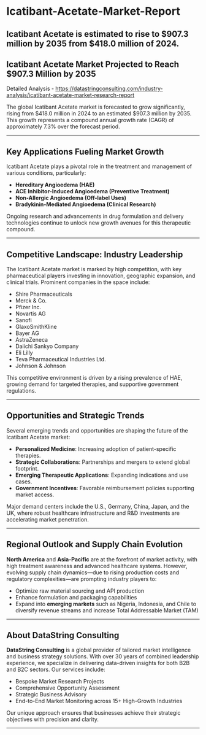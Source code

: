 # Icatibant-Acetate-Market-Report
Icatibant Acetate is estimated to rise to $907.3 million by 2035 from $418.0 million of 2024. 
---

## Icatibant Acetate Market Projected to Reach \$907.3 Million by 2035

Detailed Analysis - https://datastringconsulting.com/industry-analysis/icatibant-acetate-market-research-report

The global Icatibant Acetate market is forecasted to grow significantly, rising from \$418.0 million in 2024 to an estimated \$907.3 million by 2035. This growth represents a compound annual growth rate (CAGR) of approximately 7.3% over the forecast period.

---

## Key Applications Fueling Market Growth

Icatibant Acetate plays a pivotal role in the treatment and management of various conditions, particularly:

* **Hereditary Angioedema (HAE)**
* **ACE Inhibitor-Induced Angioedema (Preventive Treatment)**
* **Non-Allergic Angioedema (Off-label Uses)**
* **Bradykinin-Mediated Angioedema (Clinical Research)**

Ongoing research and advancements in drug formulation and delivery technologies continue to unlock new growth avenues for this therapeutic compound.

---

## Competitive Landscape: Industry Leadership

The Icatibant Acetate market is marked by high competition, with key pharmaceutical players investing in innovation, geographic expansion, and clinical trials. Prominent companies in the space include:

* Shire Pharmaceuticals
* Merck & Co.
* Pfizer Inc.
* Novartis AG
* Sanofi
* GlaxoSmithKline
* Bayer AG
* AstraZeneca
* Daiichi Sankyo Company
* Eli Lilly
* Teva Pharmaceutical Industries Ltd.
* Johnson & Johnson

This competitive environment is driven by a rising prevalence of HAE, growing demand for targeted therapies, and supportive government regulations.

---

## Opportunities and Strategic Trends

Several emerging trends and opportunities are shaping the future of the Icatibant Acetate market:

* **Personalized Medicine**: Increasing adoption of patient-specific therapies.
* **Strategic Collaborations**: Partnerships and mergers to extend global footprint.
* **Emerging Therapeutic Applications**: Expanding indications and use cases.
* **Government Incentives**: Favorable reimbursement policies supporting market access.

Major demand centers include the U.S., Germany, China, Japan, and the UK, where robust healthcare infrastructure and R\&D investments are accelerating market penetration.

---

## Regional Outlook and Supply Chain Evolution

**North America** and **Asia-Pacific** are at the forefront of market activity, with high treatment awareness and advanced healthcare systems. However, evolving supply chain dynamics—due to rising production costs and regulatory complexities—are prompting industry players to:

* Optimize raw material sourcing and API production
* Enhance formulation and packaging capabilities
* Expand into **emerging markets** such as Nigeria, Indonesia, and Chile to diversify revenue streams and increase Total Addressable Market (TAM)

---

## About DataString Consulting

**DataString Consulting** is a global provider of tailored market intelligence and business strategy solutions. With over 30 years of combined leadership experience, we specialize in delivering data-driven insights for both B2B and B2C sectors. Our services include:

* Bespoke Market Research Projects
* Comprehensive Opportunity Assessment
* Strategic Business Advisory
* End-to-End Market Monitoring across 15+ High-Growth Industries

Our unique approach ensures that businesses achieve their strategic objectives with precision and clarity.

---

